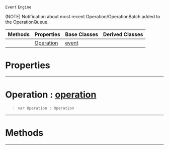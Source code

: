  `Event` `Engine`



(NOTE) Notification about most recent Operation/OperationBatch added to the OperationQueue.

|Methods|Properties|Base Classes|Derived Classes|
|---|---|---|---|
| |[ Operation](https://plasmaengine.github.io/PlasmaDocs/Plasma1/C++/code_reference/class_reference/operationqueueevent.md#operation-plasma-engine-do)|[event](https://plasmaengine.github.io/PlasmaDocs/Plasma1/C++/code_reference/class_reference/event.md)| |


 #  Properties


---  
 #  Operation : [operation](https://plasmaengine.github.io/PlasmaDocs/Plasma1/C++/code_reference/class_reference/operation.md)

> 
> ``` lang=cpp, name=Lightning
> var Operation : Operation


---  
 #  Methods


---  
 

 